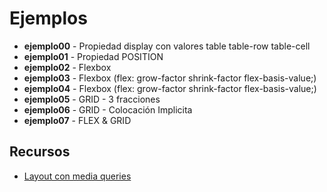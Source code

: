 # Ejemplos

* **ejemplo00** - Propiedad display con valores table table-row table-cell
* **ejemplo01** - Propiedad POSITION
* **ejemplo02** - Flexbox
* **ejemplo03** - Flexbox (flex: grow-factor shrink-factor flex-basis-value;)
* **ejemplo04** - Flexbox (flex: grow-factor shrink-factor flex-basis-value;)
* **ejemplo05** - GRID - 3 fracciones
* **ejemplo06** - GRID - Colocación Implicita
* **ejemplo07** - FLEX & GRID

## Recursos

* [Layout con media queries](https://codepen.io/chriscoyier/pen/vWEMWw)